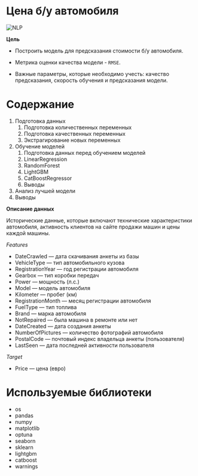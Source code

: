 # Цена б/у автомобиля
![NLP](NLP.png?raw=true "Title")

**Цель**

* Построить модель для предсказания стоимости б/у автомобиля.

* Метрика оценки качества модели - `RMSE`.

* Важные параметры, которые необходимо учесть: качество предсказания, скорость обучения и предсказания модели.

# Содержание
1. Подготовка данных
    1. Подготовка количественных переменных
    2. Подготовка качественных переменных
    3. Экстрагирование новых переменных
2. Обучение моделей
    1. Подготовка данных перед обучением моделей
    2. LinearRegression
    3. RandomForest
    4. LightGBM
    5. CatBoostRegressor
    6. Выводы
3. Анализ лучшей модели
4. Выводы


**Описание данных**

Исторические данные, которые включают технические характеристики автомобиля, активность клиентов на сайте продажи машин и цены каждой машины.

*Features*
* DateCrawled — дата скачивания анкеты из базы
* VehicleType — тип автомобильного кузова
* RegistrationYear — год регистрации автомобиля
* Gearbox — тип коробки передач
* Power — мощность (л.с.)
* Model — модель автомобиля
* Kilometer — пробег (км)
* RegistrationMonth — месяц регистрации автомобиля
* FuelType — тип топлива
* Brand — марка автомобиля
* NotRepaired — была машина в ремонте или нет
* DateCreated — дата создания анкеты
* NumberOfPictures — количество фотографий автомобиля
* PostalCode — почтовый индекс владельца анкеты (пользователя)
* LastSeen — дата последней активности пользователя

*Target*

* Price — цена (евро)


# Используемые библиотеки
* os
* pandas
* numpy
* matplotlib 
* optuna
* seaborn
* sklearn
* lightgbm
* catboost
* warnings 
